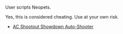 User scripts Neopets.

Yes, this is considered cheating. Use at your own risk.

* [AC Shootout Showdown Auto-Shooter](https://github.com/Darimech/NeoScripts/raw/main/AC%20Shootout%20Showdown%20Auto-Shooter.user.js)
